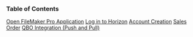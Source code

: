 ### Table of Contents
[Open FileMaker Pro Application](Open%20FileMaker%20Pro%20Application.md)
[Log in to Horizon](Log%20in%20to%20Horizon.md)
[Account Creation](Account%20Creation.md)
[Sales Order](Sales%20Order.md)
[QBO Integration (Push and Pull)](QBO%20Integration%20(Push%20and%20Pull).md)
